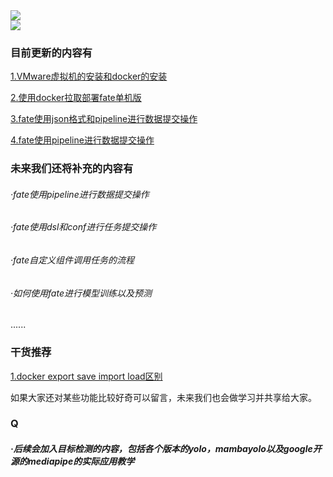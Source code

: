   <div>
    <a href="https://blog.sunguoqi.com/">
      <img src="https://readme-typing-svg.demolab.com?font=Fira+Code&pause=100&width=1000&lines=为了方便未来cv实验室学弟在隐私计算方向的学习;Lucas和Franklin决定将这段时间在隐私计算方向和目标检测方向学习的内容总结一下;这里为大家整理了一份学习路线指导/教学&center=true&size=30" />
    </a>
  </div>
<img src="https://cdn.jsdelivr.net/gh/sun0225SUN/sun0225SUN/assets/images/icon.png" /></div>
</div>

### 目前更新的内容有
[1.VMware虚拟机的安装和docker的安装](./VMware虚拟机部署教程.md)

[2.使用docker拉取部署fate单机版](./fate部署教程（docker安装和fate镜像拉取以及启动教程）.md)

[3.fate使用json格式和pipeline进行数据提交操作](./fate基础教程/提交数据集操作/fate使用json格式提交数据集.md)

[4.fate使用pipeline进行数据提交操作](./fate基础教程/提交数据集操作/fate使用pipeline进行数据提交操作.md)
### 未来我们还将补充的内容有

###### ·fate使用pipeline进行数据提交操作

###### ·fate使用dsl和conf进行任务提交操作

###### ·fate自定义组件调用任务的流程

###### ·如何使用fate进行模型训练以及预测

......

### 干货推荐
[1.docker export save import load区别](./干货推荐/docker%20export%20save%20import%20load区别.md)

如果大家还对某些功能比较好奇可以留言，未来我们也会做学习并共享给大家。

### Q
##### ·后续会加入目标检测的内容，包括各个版本的yolo，mambayolo以及google开源的mediapipe的实际应用教学
